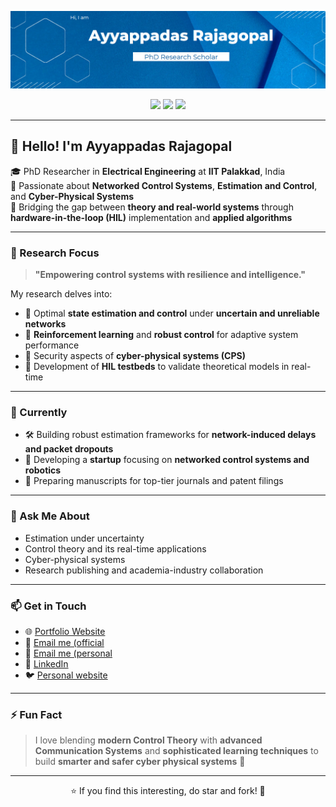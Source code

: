 <!-- Profile README -->

<!-- Banner -->
<p align="center">
  <img src="https://github.com/ayyappadasrajagopal/ayyappadasrajagopal/blob/main/images/image1.png" alt="banner" />
</p>

<!-- GitHub Stats Badges -->
<p align="center">
  <img src="https://badges.pufler.dev/visits/ayyappadasrajagopal/ayyappadasrajagopal"/>
  <img src="https://badges.pufler.dev/repos/ayyappadasrajagopal"/>
  <img src="https://badges.pufler.dev/commits/monthly/ayyappadasrajagopal"/>
</p>

---

## 👋 Hello! I'm Ayyappadas Rajagopal

🎓 PhD Researcher in **Electrical Engineering** at **IIT Palakkad**, India  
🧠 Passionate about **Networked Control Systems**, **Estimation and Control**, and **Cyber-Physical Systems**  
🤖 Bridging the gap between **theory and real-world systems** through **hardware-in-the-loop (HIL)** implementation and **applied algorithms**

---

### 🔬 Research Focus

> **"Empowering control systems with resilience and intelligence."**

My research delves into:
- 📡 Optimal **state estimation and control** under **uncertain and unreliable networks**
- 🔄 **Reinforcement learning** and **robust control** for adaptive system performance
- 🔐 Security aspects of **cyber-physical systems (CPS)**
- 🧪 Development of **HIL testbeds** to validate theoretical models in real-time

---

### 🚀 Currently

- 🛠 Building robust estimation frameworks for **network-induced delays and packet dropouts**
- 🤖 Developing a **startup** focusing on **networked control systems and robotics**
- 📜 Preparing manuscripts for top-tier journals and patent filings

---

### 💬 Ask Me About

- Estimation under uncertainty
- Control theory and its real-time applications
- Cyber-physical systems
- Research publishing and academia-industry collaboration

---

### 📫 Get in Touch

- 🌐 [Portfolio Website](https://ayyappadasrajagopal.github.io/ayyappadasrajagopal/)
- 📧 [Email me (official](mailto:122004004@smail.iitpkd.ac.in)
- 📧 [Email me (personal](mailto:ayyappadas.r.nair@gmail.com)
- 💼 [LinkedIn](https://www.linkedin.com/in/ayyappadasrajagopal/)
- 🐦 [Personal website](https://www.ayyappadasrajagopal.com/)

---

### ⚡ Fun Fact

> I love blending **modern Control Theory** with **advanced Communication Systems** and **sophisticated learning techniques** to build **smarter and safer cyber physical systems** 🚀

---

<p align="center">⭐ If you find this interesting, do star and fork! 🍴</p>

